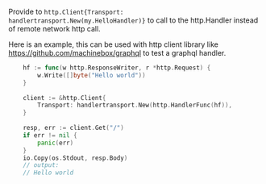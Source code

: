 

Provide to `http.Client{Transport: handlertransport.New(my.HelloHandler)}` to call to the http.Handler instead of remote network http call.



Here is an example, this can be used with http client library like https://github.com/machinebox/graphql to test a graphql handler.
```go
	hf := func(w http.ResponseWriter, r *http.Request) {
	    w.Write([]byte("Hello world"))
	}
	
	client := &http.Client{
	    Transport: handlertransport.New(http.HandlerFunc(hf)),
	}
	
	resp, err := client.Get("/")
	if err != nil {
	    panic(err)
	}
	io.Copy(os.Stdout, resp.Body)
	// output:
	// Hello world
```



